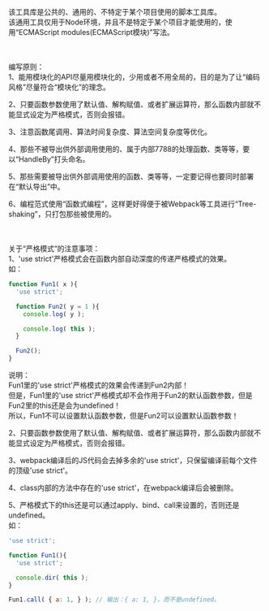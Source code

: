 该工具库是公共的、通用的、不特定于某个项目使用的脚本工具库。<br />
该通用工具仅用于Node环境，并且不是特定于某个项目才能使用的，使用“ECMAScript modules(ECMAScript模块)”写法。<br /><br /><br />



编写原则：<br />
1、能用模块化的API尽量用模块化的，少用或者不用全局的，目的是为了让“编码风格”尽量符合“模块化”的理念。<br />

2、只要函数参数使用了默认值、解构赋值、或者扩展运算符，那么函数内部就不能显式设定为严格模式，否则会报错。<br />

3、注意函数尾调用、算法时间复杂度、算法空间复杂度等优化。<br />

4、那些不被导出供外部调用使用的、属于内部7788的处理函数、类等等，要以“HandleBy”打头命名。<br />

5、那些需要被导出供外部调用使用的函数、类等等，一定要记得也要同时部署在“默认导出”中。<br />

6、编程范式使用“函数式编程”，这样更好得便于被Webpack等工具进行“Tree-shaking”，只打包那些被使用的。<br /><br /><br />



关于“严格模式”的注意事项：<br />
1、'use strict'严格模式会在函数内部自动深度的传递严格模式的效果。<br />
如：<br />
```js
function Fun1( x ){
  'use strict';

  function Fun2( y = 1 ){
    console.log( y );

    console.log( this );
  }

  Fun2();
}
```
说明：<br />
Fun1里的'use strict'严格模式的效果会传递到Fun2内部！<br />
但是，Fun1里的'use strict'严格模式却不会作用于Fun2的默认函数参数，但是Fun2里的this还是会为undefined！<br />
所以，Fun1不可以设置默认函数参数，但是Fun2可以设置默认函数参数！<br />

2、只要函数参数使用了默认值、解构赋值、或者扩展运算符，那么函数内部就不能显式设定为严格模式，否则会报错。<br />

3、webpack编译后的JS代码会去掉多余的'use strict'，只保留编译前每个文件的顶级'use strict'。<br />

4、class内部的方法中存在的'use strict'，在webpack编译后会被删除。<br />

5、严格模式下的this还是可以通过apply、bind、call来设置的，否则还是undefined。<br />
如：<br />
```js
'use strict';

function Fun1(){
  'use strict';

  console.dir( this );
}

Fun1.call( { a: 1, } ); // 输出：{ a: 1, }，而不是undefined。
```

